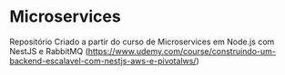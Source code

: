 # Microservices


Repositório Criado a partir do curso de Microservices em Node.js com NestJS e RabbitMQ (https://www.udemy.com/course/construindo-um-backend-escalavel-com-nestjs-aws-e-pivotalws/)
